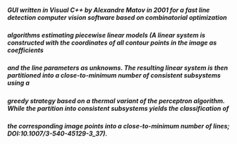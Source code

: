 ##### GUI written in Visual C++ by Alexandre Matov in 2001 for a fast line detection computer vision software based on combinatorial optimization 

##### algorithms estimating piecewise linear models (A linear system is constructed with the coordinates of all contour points in the image as coefficients

##### and the line parameters as unknowns. The resulting linear system is then partitioned into a close-to-minimum number of consistent subsystems using a 

##### greedy strategy based on a thermal variant of the perceptron algorithm. While the partition into consistent subsystems yields the classification of 

##### the corresponding image points into a close-to-minimum number of lines; DOI:10.1007/3-540-45129-3_37). 
